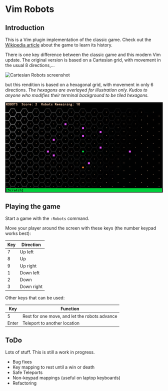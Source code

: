 # Vim Robots

## Introduction
This is a Vim plugin implementation of the classic game. Check out the [Wikipedia article](https://en.wikipedia.org/wiki/Chase_(video_game)) about the game to learn its history.

There is one key difference between the classic game and this modern Vim update. The original version is based on a Cartesian grid, with movement in the usual 8 directions,...

![Cartesian Robots screenshot](https://upload.wikimedia.org/wikipedia/commons/b/bf/Robots_text_screenshot.png)

but this rendition is based on a hexagonal grid, with movement in only 6 directions. *The hexagons are overlayed for illustration only. Kudos to anyone who modifies their terminal background to be tiled hexagons.*

![Hex Robots screenshot](https://github.com/PhilRunninger/vim-robots/raw/master/HexRobots.png)

## Playing the game

Start a game with the `:Robots` command.

Move your player around the screen with these keys (the number keypad works best):

Key | Direction
---|---
7 | Up left
8 | Up
9 | Up right
1 | Down left
2 | Down
3 | Down right

Other keys that can be used:

Key | Function
---|---
5 | Rest for one move, and let the robots advance
Enter | Teleport to another location

## ToDo
Lots of stuff. This is still a work in progress.
- Bug fixes
- Key mapping to rest until a win or death
- Safe Teleports
- Non-keypad mappings (useful on laptop keyboards)
- Refactoring
